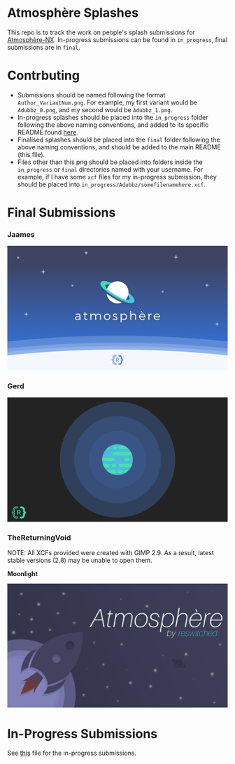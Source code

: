 # Atmosphère Splashes

This repo is to track the work on people's splash submissions for [Atmosphère-NX](https://github.com/SciresM/Atmosphere-NX). In-progress submissions can be found in `in_progress`, final submissions are in `final`.

# Contrbuting

* Submissions should be named following the format `Author_VariantNum.png`. For example, my first variant would be `Adubbz_0.png`, and my second would be `Adubbz_1.png`. 
* In-progress splashes should be placed into the `in_progress` folder following the above naming conventions, and added to its specific README found [here](https://github.com/Adubbz/Atmosphere-Splashes/tree/master/in_progress/Readme.md).
* Finalised splashes should be placed into the `final` folder following the above naming conventions, and should be added to the main README (this file).
* Files other than this png should be placed into folders inside the `in_progress` or `final` directories named with your username. For example, if I have some `xcf` files for my in-progress submission, they should be placed into `in_progress/Adubbz/somefilenamehere.xcf`.

# Final Submissions

### Jaames

![Jaames](https://raw.githubusercontent.com/Adubbz/Atmosphere-Splashes/master/final/jaames_0.png)

### Gerd

![Gerd](https://raw.githubusercontent.com/Adubbz/Atmosphere-Splashes/master/final/Gerd_0.png)

### TheReturningVoid

NOTE: All XCFs provided were created with GIMP 2.9. As a result, latest stable versions (2.8) may be unable to open them.

**Moonlight**

![TheReturningVoid-Moonlight](https://raw.githubusercontent.com/Adubbz/Atmosphere-Splashes/master/final/TheReturningVoid_0.png)

# In-Progress Submissions

See [this](https://github.com/Adubbz/Atmosphere-Splashes/tree/master/in_progress/Readme.md) file for the in-progress submissions.
